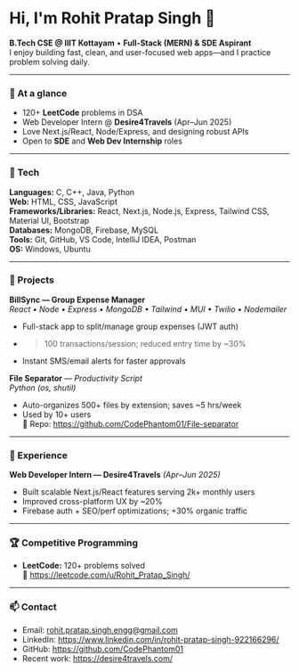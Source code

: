 <!-- Profile README for @CodePhantom01 -->

# Hi, I'm Rohit Pratap Singh 👋

**B.Tech CSE @ IIIT Kottayam** • **Full-Stack (MERN) & SDE Aspirant**  
I enjoy building fast, clean, and user-focused web apps—and I practice problem solving daily.

---

### 🔎 At a glance
- 120+ **LeetCode** problems in DSA  
- Web Developer Intern @ **Desire4Travels** (Apr–Jun 2025)  
- Love Next.js/React, Node/Express, and designing robust APIs  
- Open to **SDE** and **Web Dev Internship** roles

---

### 🧰 Tech
**Languages:** C, C++, Java, Python  
**Web:** HTML, CSS, JavaScript  
**Frameworks/Libraries:** React, Next.js, Node.js, Express, Tailwind CSS, Material UI, Bootstrap  
**Databases:** MongoDB, Firebase, MySQL  
**Tools:** Git, GitHub, VS Code, IntelliJ IDEA, Postman  
**OS:** Windows, Ubuntu

---

### 🚀 Projects

**BillSync — Group Expense Manager**  
*React • Node • Express • MongoDB • Tailwind • MUI • Twilio • Nodemailer*  
- Full-stack app to split/manage group expenses (JWT auth)  
- >100 transactions/session; reduced entry time by ~30%  
- Instant SMS/email alerts for faster approvals

**File Separator** — *Productivity Script*  
*Python (os, shutil)*  
- Auto-organizes 500+ files by extension; saves ~5 hrs/week  
- Used by 10+ users  
🔗 Repo: https://github.com/CodePhantom01/File-separator

---

### 💼 Experience
**Web Developer Intern — Desire4Travels** *(Apr–Jun 2025)*  
- Built scalable Next.js/React features serving 2k+ monthly users  
- Improved cross-platform UX by ~20%  
- Firebase auth + SEO/perf optimizations; +30% organic traffic

---

### 🏆 Competitive Programming
- **LeetCode:** 120+ problems solved  
🔗 https://leetcode.com/u/Rohit_Pratap_Singh/

---

### 📫 Contact
- Email: rohit.pratap.singh.engg@gmail.com  
- LinkedIn: https://www.linkedin.com/in/rohit-pratap-singh-922166296/  
- GitHub: https://github.com/CodePhantom01  
- Recent work: https://desire4travels.com/
